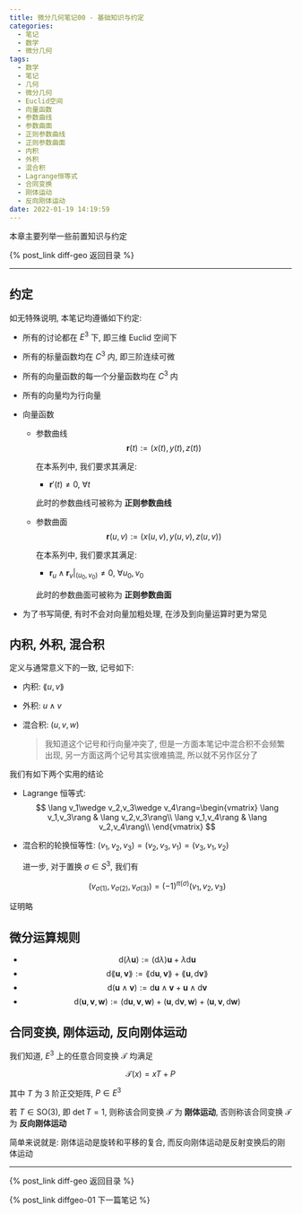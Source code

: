 ```yaml
---
title: 微分几何笔记00 - 基础知识与约定
categories:
  - 笔记
  - 数学
  - 微分几何
tags:
  - 数学
  - 笔记
  - 几何
  - 微分几何
  - Euclid空间
  - 向量函数
  - 参数曲线
  - 参数曲面
  - 正则参数曲线
  - 正则参数曲面
  - 内积
  - 外积
  - 混合积
  - Lagrange恒等式
  - 合同变换
  - 刚体运动
  - 反向刚体运动
date: 2022-01-19 14:19:59
---
```


本章主要列举一些前置知识与约定

<!-- more -->

{% post_link diff-geo 返回目录 %}

---

## 约定

如无特殊说明, 本笔记均遵循如下约定:

- 所有的讨论都在 $E^3$ 下, 即三维 Euclid 空间下
- 所有的标量函数均在 $C^3$ 内, 即三阶连续可微
- 所有的向量函数的每一个分量函数均在 $C^3$ 内
- 所有的向量均为行向量
- 向量函数

  - 参数曲线
    $$\textbf{r}(t):=(x(t),y(t),z(t))$$

    在本系列中, 我们要求其满足:

    - $\textbf{r}'(t)\ne 0,~\forall t$

    此时的参数曲线可被称为 **正则参数曲线**

  - 参数曲面
    $$\textbf{r}(u,v):=(x(u,v),y(u,v),z(u,v))$$

    在本系列中, 我们要求其满足:

    - $\textbf{r}_u\wedge\textbf{r}_v|_{(u_0,v_0)}\ne 0,~\forall u_0,v_0$

    此时的参数曲面可被称为 **正则参数曲面**

- 为了书写简便, 有时不会对向量加粗处理, 在涉及到向量运算时更为常见

## 内积, 外积, 混合积

定义与通常意义下的一致, 记号如下:

- 内积: $\lang u,v\rang$
- 外积: $u\wedge v$
- 混合积: $(u,v,w)$

  > 我知道这个记号和行向量冲突了, 但是一方面本笔记中混合积不会频繁出现, 另一方面这两个记号其实很难搞混, 所以就不另作区分了

我们有如下两个实用的结论

- Lagrange 恒等式:
  $$
  \lang v_1\wedge v_2,v_3\wedge v_4\rang=\begin{vmatrix}
    \lang v_1,v_3\rang & \lang v_2,v_3\rang\\
    \lang v_1,v_4\rang & \lang v_2,v_4\rang\\
  \end{vmatrix}
  $$
- 混合积的轮换恒等性: $(v_1,v_2,v_3)=(v_2,v_3,v_1)=(v_3,v_1,v_2)$

  进一步, 对于置换 $\sigma\in S^3$, 我们有

  $$(v_{\sigma(1)},v_{\sigma(2)},v_{\sigma(3)})=(-1)^{\pi(\sigma)}(v_1,v_2,v_3)$$

证明略

## 微分运算规则

- $$\mathrm{d}(\lambda\textbf{u}):=(\mathrm{d}\lambda)\textbf{u}+\lambda\mathrm{d}\textbf{u}$$
- $$\mathrm{d}\lang \textbf{u},\textbf{v}\rang:=\lang\mathrm{d}\textbf{u},\textbf{v}\rang+\lang \textbf{u},\mathrm{d}\textbf{v}\rang$$
- $$\mathrm{d}(\textbf{u}\wedge \textbf{v}):=\mathrm{d}\textbf{u}\wedge \textbf{v}+\textbf{u}\wedge\mathrm{d}\textbf{v}$$
- $$\mathrm{d}(\textbf{u},\textbf{v},\textbf{w}):=(\mathrm{d}\textbf{u},\textbf{v},\textbf{w})+(\textbf{u},\mathrm{d}\textbf{v},\textbf{w})+(\textbf{u},\textbf{v},\mathrm{d}\textbf{w})$$

## 合同变换, 刚体运动, 反向刚体运动

我们知道, $E^3$ 上的任意合同变换 $\mathcal{T}$ 均满足

$$\mathcal{T}(x)=xT+P$$

其中 $T$ 为 3 阶正交矩阵, $P\in E^3$

若 $T\in\textrm{SO}(3)$, 即 $\det T=1$, 则称该合同变换 $\mathcal{T}$ 为 **刚体运动**, 否则称该合同变换 $\mathcal{T}$ 为 **反向刚体运动**

简单来说就是: 刚体运动是旋转和平移的复合, 而反向刚体运动是反射变换后的刚体运动

---

{% post_link diff-geo 返回目录 %}

{% post_link diffgeo-01 下一篇笔记 %}
